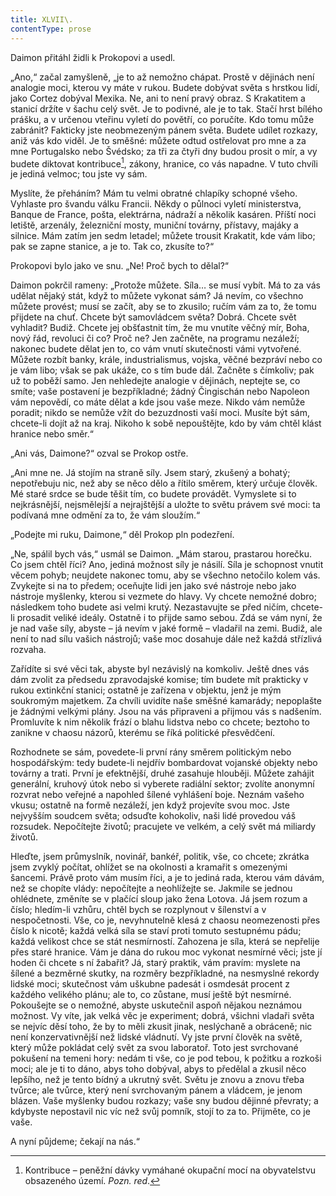 ```yaml
---
title: XLVII\.
contentType: prose
---
```


<section>

Daimon přitáhl židli k Prokopovi a usedl.

„Ano,“ začal zamyšleně, „je to až nemožno chápat. Prostě v dějinách není analogie moci, kterou vy máte v rukou. Budete dobývat světa s hrstkou lidí, jako Cortez dobýval Mexika. Ne, ani to není pravý obraz. S Krakatitem a stanicí držíte v šachu celý svět. Je to podivné, ale je to tak. Stačí hrst bílého prášku, a v určenou vteřinu vyletí do povětří, co poručíte. Kdo tomu může zabránit? Fakticky jste neobmezeným pánem světa. Budete udílet rozkazy, aniž vás kdo viděl. Je to směšné: můžete odtud ostřelovat pro mne a za mne Portugalsko nebo Švédsko; za tři za čtyři dny budou prosit o mír, a vy budete diktovat kontribuce[^43], zákony, hranice, co vás napadne. V tuto chvíli je jediná velmoc; tou jste vy sám.

Myslíte, že přeháním? Mám tu velmi obratné chlapíky schopné všeho. Vyhlaste pro švandu válku Francii. Někdy o půlnoci vyletí ministerstva, Banque de France, pošta, elektrárna, nádraží a několik kasáren. Příští noci letiště, arzenály, železniční mosty, muniční továrny, přístavy, majáky a silnice. Mám zatím jen sedm letadel; můžete trousit Krakatit, kde vám libo; pak se zapne stanice, a je to. Tak co, zkusíte to?“

Prokopovi bylo jako ve snu. „Ne! Proč bych to dělal?“

Daimon pokrčil rameny: „Protože můžete. Síla… se musí vybít. Má to za vás udělat nějaký stát, když to můžete vykonat sám? Já nevím, co všechno můžete provést; musí se začít, aby se to zkusilo; ručím vám za to, že tomu přijdete na chuť. Chcete být samovládcem světa? Dobrá. Chcete svět vyhladit? Budiž. Chcete jej obšťastnit tím, že mu vnutíte věčný mír, Boha, nový řád, revoluci či co? Proč ne? Jen začněte, na programu nezáleží; nakonec budete dělat jen to, co vám vnutí skutečnosti vámi vytvořené. Můžete rozbít banky, krále, industrialismus, vojska, věčné bezpráví nebo co je vám libo; však se pak ukáže, co s tím bude dál. Začněte s čímkoliv; pak už to poběží samo. Jen nehledejte analogie v dějinách, neptejte se, co smíte; vaše postavení je bezpříkladné; žádný Čingischán nebo Napoleon vám nepovědí, co máte dělat a kde jsou vaše meze. Nikdo vám nemůže poradit; nikdo se nemůže vžít do bezuzdnosti vaší moci. Musíte být sám, chcete-li dojít až na kraj. Nikoho k sobě nepouštějte, kdo by vám chtěl klást hranice nebo směr.“

„Ani vás, Daimone?“ ozval se Prokop ostře.

„Ani mne ne. Já stojím na straně síly. Jsem starý, zkušený a bohatý; nepotřebuju nic, než aby se něco dělo a řítilo směrem, který určuje člověk. Mé staré srdce se bude těšit tím, co budete provádět. Vymyslete si to nejkrásnější, nejsmělejší a nejrajštější a uložte to světu právem své moci: ta podívaná mne odmění za to, že vám sloužím.“

„Podejte mi ruku, Daimone,“ děl Prokop pln podezření.

„Ne, spálil bych vás,“ usmál se Daimon. „Mám starou, prastarou horečku. Co jsem chtěl říci? Ano, jediná možnost síly je násilí. Síla je schopnost vnutit věcem pohyb; neujdete nakonec tomu, aby se všechno netočilo kolem vás. Zvykejte si na to předem; oceňujte lidi jen jako své nástroje nebo jako nástroje myšlenky, kterou si vezmete do hlavy. Vy chcete nemožné dobro; následkem toho budete asi velmi krutý. Nezastavujte se před ničím, chcete-li prosadit veliké ideály. Ostatně i to přijde samo sebou. Zdá se vám nyní, že je nad vaše síly, abyste – já nevím v jaké formě – vladařil na zemi. Budiž, ale není to nad sílu vašich nástrojů; vaše moc dosahuje dále než každá střízlivá rozvaha.

Zařídíte si své věci tak, abyste byl nezávislý na komkoliv. Ještě dnes vás dám zvolit za předsedu zpravodajské komise; tím budete mít prakticky v rukou extinkční stanici; ostatně je zařízena v objektu, jenž je mým soukromým majetkem. Za chvíli uvidíte naše směšné kamarády; nepoplašte je žádnými velkými plány. Jsou na vás připraveni a přijmou vás s nadšením. Promluvíte k nim několik frází o blahu lidstva nebo co chcete; beztoho to zanikne v chaosu názorů, kterému se říká politické přesvědčení.

Rozhodnete se sám, povedete-li první rány směrem politickým nebo hospodářským: tedy budete-li nejdřív bombardovat vojanské objekty nebo továrny a trati. První je efektnější, druhé zasahuje hlouběji. Můžete zahájit generální, kruhový útok nebo si vyberete radiální sektor; zvolíte anonymní rozvrat nebo veřejné a napohled šílené vyhlášení boje. Neznám vašeho vkusu; ostatně na formě nezáleží, jen když projevíte svou moc. Jste nejvyšším soudcem světa; odsuďte kohokoliv, naši lidé provedou váš rozsudek. Nepočítejte životů; pracujete ve velkém, a celý svět má miliardy životů.

Hleďte, jsem průmyslník, novinář, bankéř, politik, vše, co chcete; zkrátka jsem zvyklý počítat, ohlížet se na okolnosti a kramařit s omezenými šancemi. Právě proto vám musím říci, a je to jediná rada, kterou vám dávám, než se chopíte vlády: nepočítejte a neohlížejte se. Jakmile se jednou ohlédnete, změníte se v plačící sloup jako žena Lotova. Já jsem rozum a číslo; hledím-li vzhůru, chtěl bych se rozplynout v šílenství a v nespočetnosti. Vše, co je, nevyhnutelně klesá z chaosu neomezenosti přes číslo k nicotě; každá velká síla se staví proti tomuto sestupnému pádu; každá velikost chce se stát nesmírností. Zahozena je síla, která se nepřelije přes staré hranice. Vám je dána do rukou moc vykonat nesmírné věci; jste jí hoden či chcete s ní žabařit? Já, starý praktik, vám pravím: myslete na šílené a bezměrné skutky, na rozměry bezpříkladné, na nesmyslné rekordy lidské moci; skutečnost vám uškubne padesát i osmdesát procent z každého velikého plánu; ale to, co zůstane, musí ještě být nesmírné. Pokoušejte se o nemožné, abyste uskutečnil aspoň nějakou neznámou možnost. Vy víte, jak velká věc je experiment; dobrá, všichni vladaři světa se nejvíc děsí toho, že by to měli zkusit jinak, neslýchaně a obráceně; nic není konzervativnější než lidské vládnutí. Vy jste první člověk na světě, který může pokládat celý svět za svou laboratoř. Toto jest svrchované pokušení na temeni hory: nedám ti vše, co je pod tebou, k požitku a rozkoši moci; ale je ti to dáno, abys toho dobýval, abys to předělal a zkusil něco lepšího, než je tento bídný a ukrutný svět. Světu je znovu a znovu třeba tvůrce; ale tvůrce, který není svrchovaným pánem a vládcem, je jenom blázen. Vaše myšlenky budou rozkazy; vaše sny budou dějinné převraty; a kdybyste nepostavil nic víc než svůj pomník, stojí to za to. Přijměte, co je vaše.

A nyní půjdeme; čekají na nás.“

</section>

[^1]: Brizance (franc.) – tříštivost. _Pozn. red_.

[^2]: Ve velkém. _Pozn. red_.

[^3]: Kupředu! _Pozn. red_.

[^4]: Ulstr – těžký zimní kabát. _Pozn. red_.

[^5]: Frýzek – vlys. _Pozn. red_.

[^6]: Překlad O. Vaňorného (1921).

[^7]: Amence (lat.) – zmatenost. _Pozn. red_.

[^8]: Divinace (lat.) – tušení, předvídání. _Pozn. red_.

[^9]: Kybelé, podle řecké mytologie maloasijská „velká matka bohů“, matka veškerého života. _Pozn. red_.

[^10]: L. Buchner (1824–1899) – něm. lékař a filozof s radikálně materialistickými názory. _Pozn. red_.

[^11]: Bootes (lat.) – souhvězdí Pastýře. _Pozn. red_.

[^12]: Ženerózní /generózní (franc.) – šlechetný. _Pozn. red_.

[^13]: Očekávám tě, P. S. Pozor, K. dorazil z Hamburku… _Pozn. red_.

[^14]: Jinak na to K. přijde. _Pozn. red_.

[^15]: „Jednomu jest vznešenou, nebeskou bohyní, druhému vydatnou krávou, která mu dává mléko.“ Schillerův epigram, překlad O. Vaňorný. _Pozn. red_.

[^16]: Nauen – německé město, v němž byla r. 1906 založena nejstarší německá radiostanice. _Pozn. red._

[^17]: Makao /macao – karetní hra. _Pozn. red_.

[^18]: Aiás – hrdina Homérovy Iliady, nejvyšší a nejsilnější ze všech Achájců. _Pozn. red_.

[^19]: Laissez-passer (franc.) – propustka. _Pozn. red_.

[^20]: Chaise longue (franc.) – lehátko. _Pozn. red_.

[^21]: Želví polévka. _Pozn. red_.

[^22]: Bej / beg (tur.) – islámský panovník, později nižší hodnostář či úředník. _Pozn. red_.

[^23]: Galop (franc.) – klus. _Pozn. red_.

[^24]: Fraktura femoris (lat.) – zlomenina stehenní kosti. _Pozn. red_.

[^25]: Swedenborg, Imanuel (1688–1772) – švéd. přírodovědec, známý mj. svými teozofickými vizemi. _Pozn. red_.

[^26]: Cousine (franc.) – bratranec. _Pozn. red_.

[^27]: Můj strýc. _Pozn. red_.

[^28]: Velký umělec. _Pozn. red_.

[^29]: Učitel tance. _Pozn. red_.

[^30]: Elože (řec.) – chvalořeč, pochvala. _Pozn. red_.

[^31]: To je hloupé. _Pozn. red_.

[^32]: Kakemono (jap.) – svitkový závěsný obraz. _Pozn. red_.

[^33]: Konfinace – úřední příkaz k pobytu na určeném místě, omezení volného pohybu. _Pozn. red_.

[^34]: Inkulpace – obvinění. _Pozn. red_.

[^35]: Dernier cri (franc.) – dosl. poslední výkřik. _Pozn. red_.

[^36]: Komtur (franc.) – vyšší hodnostář rytířského řádu. _Pozn. red_.

[^37]: Dreadnought (angl.) – pův. název bitevní lodi (Ničeho se neboj), obecné označení pro takový typ lodí. _Pozn. red_.

[^38]: Velmi laskavý. _Pozn. red_.

[^39]: Bunčuk (tur.) – vojenský odznak (žerď s koňským ohonem). _Pozn. red_.

[^40]: Extra statum (lat.) – mimo stav, mimořádně. _Pozn. red_.

[^41]: Sapér (franc.) – ženista. _Pozn. red_.

[^42]: Peignoir (franc.) – župan. _Pozn. red_.

[^43]: Kontribuce – peněžní dávky vymáhané okupační mocí na obyvatelstvu obsazeného území. _Pozn. red_.

[^44]: Tastr (něm.) – tlačítko, vypínač. _Pozn. red_.

[^45]: Sláva vítězství! _Pozn. red_.

[^46]: Mitrajéza (z franc. mitrailleuse) – palná zbraň, předchůdce kulometu. _Pozn. red_.
